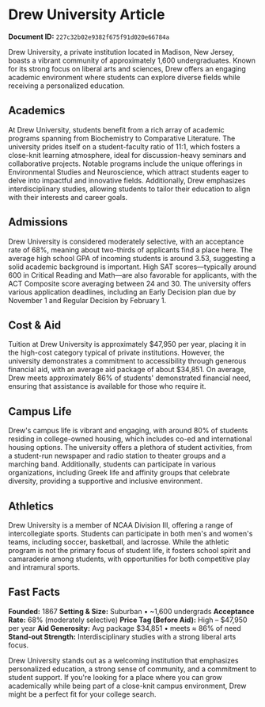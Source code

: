 # Drew University Article

**Document ID:** `227c32b02e9382f675f91d020e66784a`

Drew University, a private institution located in Madison, New Jersey, boasts a vibrant community of approximately 1,600 undergraduates. Known for its strong focus on liberal arts and sciences, Drew offers an engaging academic environment where students can explore diverse fields while receiving a personalized education.

## Academics
At Drew University, students benefit from a rich array of academic programs spanning from Biochemistry to Comparative Literature. The university prides itself on a student-faculty ratio of 11:1, which fosters a close-knit learning atmosphere, ideal for discussion-heavy seminars and collaborative projects. Notable programs include the unique offerings in Environmental Studies and Neuroscience, which attract students eager to delve into impactful and innovative fields. Additionally, Drew emphasizes interdisciplinary studies, allowing students to tailor their education to align with their interests and career goals.

## Admissions
Drew University is considered moderately selective, with an acceptance rate of 68%, meaning about two-thirds of applicants find a place here. The average high school GPA of incoming students is around 3.53, suggesting a solid academic background is important. High SAT scores—typically around 600 in Critical Reading and Math—are also favorable for applicants, with the ACT Composite score averaging between 24 and 30. The university offers various application deadlines, including an Early Decision plan due by November 1 and Regular Decision by February 1.

## Cost & Aid
Tuition at Drew University is approximately $47,950 per year, placing it in the high-cost category typical of private institutions. However, the university demonstrates a commitment to accessibility through generous financial aid, with an average aid package of about $34,851. On average, Drew meets approximately 86% of students' demonstrated financial need, ensuring that assistance is available for those who require it.

## Campus Life
Drew's campus life is vibrant and engaging, with around 80% of students residing in college-owned housing, which includes co-ed and international housing options. The university offers a plethora of student activities, from a student-run newspaper and radio station to theater groups and a marching band. Additionally, students can participate in various organizations, including Greek life and affinity groups that celebrate diversity, providing a supportive and inclusive environment.

## Athletics
Drew University is a member of NCAA Division III, offering a range of intercollegiate sports. Students can participate in both men's and women's teams, including soccer, basketball, and lacrosse. While the athletic program is not the primary focus of student life, it fosters school spirit and camaraderie among students, with opportunities for both competitive play and intramural sports.

## Fast Facts
**Founded:** 1867
**Setting & Size:** Suburban • ~1,600 undergrads
**Acceptance Rate:** 68% (moderately selective)
**Price Tag (Before Aid):** High – $47,950 per year
**Aid Generosity:** Avg package $34,851 • meets ≈ 86% of need
**Stand-out Strength:** Interdisciplinary studies with a strong liberal arts focus.

Drew University stands out as a welcoming institution that emphasizes personalized education, a strong sense of community, and a commitment to student support. If you're looking for a place where you can grow academically while being part of a close-knit campus environment, Drew might be a perfect fit for your college search.
